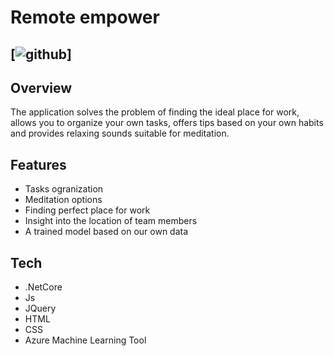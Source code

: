 # Remote empower

[![github](https://img.icons8.com/nolan/64/working-with-a-laptop.png)]
--
## Overview

The application solves the problem of finding the ideal place for work, allows you to organize your own tasks, offers tips based on your own habits and provides relaxing sounds suitable for meditation.

 ## Features
* Tasks ogranization
* Meditation options
* Finding perfect place for work
* Insight into the location of team members
* A trained model based on our own data

## Tech
* .NetCore
* Js
* JQuery
* HTML
* CSS
* Azure Machine Learning Tool
